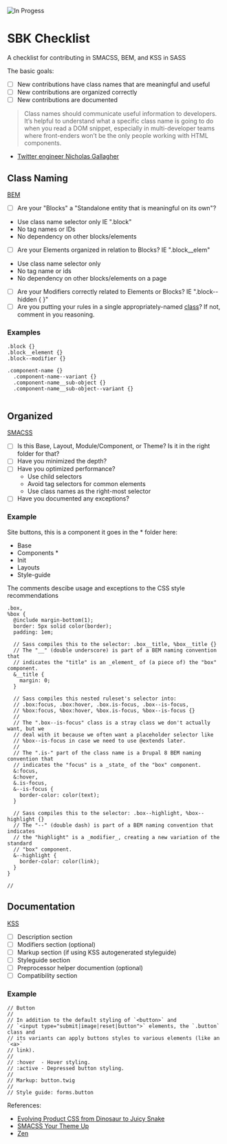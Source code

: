 ![In Progess](https://img.shields.io/badge/In%20Progress--red.svg)

# SBK Checklist
A checklist for contributing in SMACSS, BEM, and KSS in SASS

The basic goals:
- [ ] New contributions have class names that are meaningful and useful
- [ ] New contributions are organized correctly
- [ ] New contributions are documented

>  Class names should communicate useful information to developers. It’s helpful to understand what a specific class name is going to do when you read a DOM snippet, especially in multi-developer teams where front-enders won’t be the only people working with HTML components.
 - [Twitter engineer Nicholas Gallagher](http://nicolasgallagher.com/about-html-semantics-front-end-architecture/)

## Class Naming
[BEM](http://getbem.com/)

- [ ] Are your "Blocks" a "Standalone entity that is meaningful on its own"?
 - Use class name selector only IE ".block"
 - No tag names or IDs
 - No dependency on other blocks/elements
- [ ] Are your Elements organized in relation to Blocks? IE ".block__elem"
 - Use class name selector only
 - No tag name or ids
 - No dependency on other blocks/elements on a page
- [ ] Are your Modifiers correctly related to Elements or Blocks? IE ".block--hidden { }"
- [ ] Are you putting your rules in a single appropriately-named [class](http://csswizardry.com/2012/05/keep-your-css-selectors-short/)? If not, comment in you reasoning.

### Examples
```
.block {}
.block__element {}
.block--modifier {}
```

```
.component-name {}
  .component-name--variant {}
  .component-name__sub-object {}
  .component-name__sub-object--variant {}
  
```


## Organized
[SMACSS](https://smacss.com)

- [ ] Is this Base, Layout, Module/Component, or Theme? Is it in the right folder for that?
- [ ] Have you minimized the depth?
- [ ] Have you optimized performance?
  - Use child selectors
  - Avoid tag selectors for common elements
  - Use class names as the right-most selector
- [ ] Have you documented any exceptions?

### Example
Site buttons, this is a component it goes in the * folder here:
- Base
- Components *
- Init
- Layouts
- Style-guide

The comments descibe usage and exceptions to the CSS style recommendations
```
.box,
%box {
  @include margin-bottom(1);
  border: 5px solid color(border);
  padding: 1em;

  // Sass compiles this to the selector: .box__title, %box__title {}
  // The "__" (double underscore) is part of a BEM naming convention that
  // indicates the "title" is an _element_ of (a piece of) the "box" component.
  &__title {
    margin: 0;
  }

  // Sass compiles this nested ruleset's selector into:
  // .box:focus, .box:hover, .box.is-focus, .box--is-focus,
  // %box:focus, %box:hover, %box.is-focus, %box--is-focus {}
  //
  // The ".box--is-focus" class is a stray class we don't actually want, but we
  // deal with it because we often want a placeholder selector like
  // %box--is-focus in case we need to use @extends later.
  //
  // The ".is-" part of the class name is a Drupal 8 BEM naming convention that
  // indicates the "focus" is a _state_ of the "box" component.
  &:focus,
  &:hover,
  &.is-focus,
  &--is-focus {
    border-color: color(text);
  }

  // Sass compiles this to the selector: .box--highlight, %box--highlight {}
  // The "--" (double dash) is part of a BEM naming convention that indicates
  // the "highlight" is a _modifier_, creating a new variation of the standard
  // "box" component.
  &--highlight {
    border-color: color(link);
  }
}

//
```



## Documentation
[KSS](http://warpspire.com/kss/)
- [ ] Description section
- [ ] Modifiers section (optional)
- [ ] Markup section (if using KSS autogenerated styleguide)
- [ ] Styleguide section
- [ ] Preprocessor helper documention (optional)
- [ ] Compatibility section

### Example

```
// Button
//
// In addition to the default styling of `<button>` and
// `<input type="submit|image|reset|button">` elements, the `.button` class and
// its variants can apply buttons styles to various elements (like an `<a>`
// link).
//
// :hover  - Hover styling.
// :active - Depressed button styling.
//
// Markup: button.twig
//
// Style guide: forms.button
```


References:

- [Evolving Product CSS from Dinosaur to Juicy Snake](https://blog.prototypr.io/evolving-product-css-from-dinosaur-to-juicy-snake-4e4392fce8e8#.tk7ouqprf)
- [SMACSS Your Theme Up](http://amanire.github.io/smacss-your-theme-up)
- [Zen](https://www.drupal.org/project/zen)
